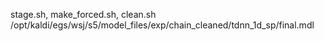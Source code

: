 stage.sh, make_forced.sh, clean.sh
/opt/kaldi/egs/wsj/s5/model_files/exp/chain_cleaned/tdnn_1d_sp/final.mdl